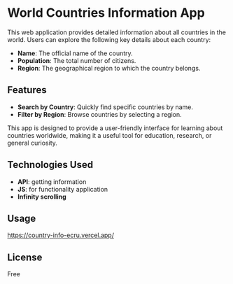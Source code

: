 # World Countries Information App

This web application provides detailed information about all countries in the world. Users can explore the following key details about each country:

- **Name**: The official name of the country.
- **Population**: The total number of citizens.
- **Region**: The geographical region to which the country belongs.

## Features

- **Search by Country**: Quickly find specific countries by name.
- **Filter by Region**: Browse countries by selecting a region.

This app is designed to provide a user-friendly interface for learning about countries worldwide, making it a useful tool for education, research, or general curiosity.

## Technologies Used

- **API**: getting information
- **JS**: for functionality application
- **Infinity scrolling**

## Usage

https://country-info-ecru.vercel.app/

## License

Free
